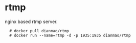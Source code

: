 # rtmp

nginx based rtmp server.

```
  # docker pull dianmao/rtmp
  # docker run --name=rtmp -d -p 1935:1935 dianmao/rtmp

```